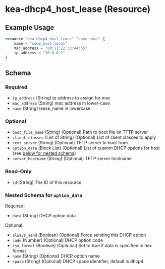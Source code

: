 # kea-dhcp4_host_lease (Resource)


## Example Usage
```terraform
resource "kea-dhcp4_host_lease" "some_host" {
    name = "some_host.local"
    mac_address = "00:11:22:33:44:55"
    ip_address = "10.0.0.1"
}
```

<!-- schema generated by tfplugindocs -->
## Schema

### Required

- `ip_address` (String) ip address to assign for mac
- `mac_address` (String) mac address in lower-case
- `name` (String) lease_name in lowercase

### Optional

- `boot_file_name` (String) (Optional) Path to boot file on TFTP server
- `client_classes` (List of String) (Optional) List of client classes to apply
- `next_server` (String) (Optional) TFTP server to boot from
- `option_data` (Block List) (Optional) List of custom DHCP options for host (see [below for nested schema](#nestedblock--option_data))
- `server_hostname` (String) (Optional) TFTP server hostname

### Read-Only

- `id` (String) The ID of this resource.

<a id="nestedblock--option_data"></a>
### Nested Schema for `option_data`

Required:

- `data` (String) DHCP option data

Optional:

- `always_send` (Boolean) (Optional) Force sending this DHCP option
- `code` (Number) (Optional) DHCP option code
- `csv_format` (Boolean) (Optional) Set to true if data is specified in hex format
- `name` (String) (Optional) DHCP option name
- `space` (String) (Optional) DHCP space identifier, default is dhcp4


